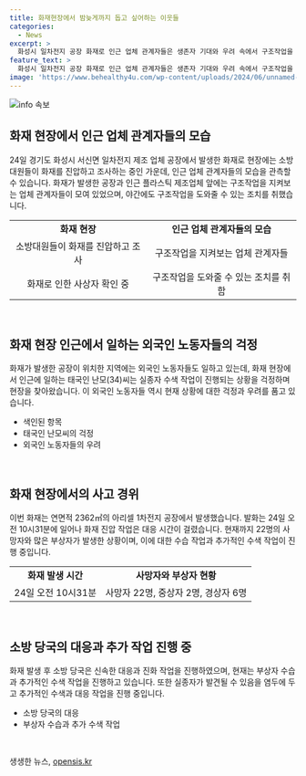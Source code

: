 ```yaml
---
title: 화재현장에서 밤늦게까지 돕고 싶어하는 이웃들
categories:
  - News
excerpt: >
  화성시 일차전지 공장 화재로 인근 업체 관계자들은 생존자 기대와 우려 속에서 구조작업을 관찰하고 있다. 화재현장과 건너편에 위치한 외국인 노동자들도 걱정하고 있다. 2362㎡ 면적의 공장에는 외국인 노동자들과 리튬 배터리가 많아 진화가 어려웠다. 24명 외국인 노동자 중 20명이 사망하고 2명이 중상, 6명이 경상을 입었다. 21명은 고립되어 모두 숨진 채 발견됐고 1명은 아직 연락이 닿지 않아 2차 수색이 진행 중이다.
feature_text: >
  화성시 일차전지 공장 화재로 인근 업체 관계자들은 생존자 기대와 우려 속에서 구조작업을 관찰하고 있다. 화재현장과 건너편에 위치한 외국인 노동자들도 걱정하고 있다. 2362㎡ 면적의 공장에는 외국인 노동자들과 리튬 배터리가 많아 진화가 어려웠다. 24명 외국인 노동자 중 20명이 사망하고 2명이 중상, 6명이 경상을 입었다. 21명은 고립되어 모두 숨진 채 발견됐고 1명은 아직 연락이 닿지 않아 2차 수색이 진행 중이다.
image: 'https://www.behealthy4u.com/wp-content/uploads/2024/06/unnamed-file.png'
---
```


<p><img src="https://www.behealthy4u.com/wp-content/uploads/2024/06/unnamed-file.png" alt="info 속보" /></p>

<h2 data-ke-size="size26">화재 현장에서 인근 업체 관계자들의 모습</h2>

<p data-ke-size="size16">24일 경기도 화성시 서신면 일차전지 제조 업체 공장에서 발생한 화재로 현장에는 소방대원들이 화재를 진압하고 조사하는 중인 가운데, 인근 업체 관계자들의 모습을 관측할 수 있습니다. 화재가 발생한 공장과 인근 플라스틱 제조업체 앞에는 구조작업을 지켜보는 업체 관계자들이 모여 있었으며, 야간에도 구조작업을 도와줄 수 있는 조치를 취했습니다.</p>

<table>
    <tr>
        <td style="text-align: center; height: 17px;"><b>화재 현장</b></td>
        <td style="text-align: center; height: 17px;"><b>인근 업체 관계자들의 모습</b></td>
    </tr>
    <tr>
        <td style="text-align: center; height: 17px;">소방대원들이 화재를 진압하고 조사</td>
        <td style="text-align: center; height: 17px;">구조작업을 지켜보는 업체 관계자들</td>
    </tr>
    <tr>
        <td style="text-align: center; height: 17px;">화재로 인한 사상자 확인 중</td>
        <td style="text-align: center; height: 17px;">구조작업을 도와줄 수 있는 조치를 취함</td>
    </tr>
</table>

<p data-ke-size="size16">&nbsp;</p>

<h2 data-ke-size="size26">화재 현장 인근에서 일하는 외국인 노동자들의 걱정</h2>

<p data-ke-size="size16">화재가 발생한 공장이 위치한 지역에는 외국인 노동자들도 일하고 있는데, 화재 현장에서 인근에 일하는 태국인 난모(34)씨는 실종자 수색 작업이 진행되는 상황을 걱정하며 현장을 찾아왔습니다. 이 외국인 노동자들 역시 현재 상황에 대한 걱정과 우려를 품고 있습니다.</p>

<ul>
    <li>색인된 항목</li>
    <li>태국인 난모씨의 걱정</li>
    <li>외국인 노동자들의 우려</li>
</ul>

<p data-ke-size="size16">&nbsp;</p>

<h2 data-ke-size="size26">화재 현장에서의 사고 경위</h2>

<p data-ke-size="size16">이번 화재는 연면적 2362㎡의 아리셀 1차전지 공장에서 발생했습니다. 발화는 24일 오전 10시31분에 일어나 화재 진압 작업은 대응 시간이 걸렸습니다. 현재까지 22명의 사망자와 많은 부상자가 발생한 상황이며, 이에 대한 수습 작업과 추가적인 수색 작업이 진행 중입니다.</p>

<table>
    <tr>
        <td style="text-align: center; height: 17px;"><b>화재 발생 시간</b></td>
        <td style="text-align: center; height: 17px;"><b>사망자와 부상자 현황</b></td>
    </tr>
    <tr>
        <td style="text-align: center; height: 17px;">24일 오전 10시31분</td>
        <td style="text-align: center; height: 17px;">사망자 22명, 중상자 2명, 경상자 6명</td>
    </tr>
</table>

<p data-ke-size="size16">&nbsp;</p>

<h2 data-ke-size="size26">소방 당국의 대응과 추가 작업 진행 중</h2>

<p data-ke-size="size16">화재 발생 후 소방 당국은 신속한 대응과 진화 작업을 진행하였으며, 현재는 부상자 수습과 추가적인 수색 작업을 진행하고 있습니다. 또한 실종자가 발견될 수 있음을 염두에 두고 추가적인 수색과 대응 작업을 진행 중입니다.</p>

<ul>
    <li>소방 당국의 대응</li>
    <li>부상자 수습과 추가 수색 작업</li>
</ul>

<p data-ke-size="size16">&nbsp;</p>
생생한 뉴스, <a href="https://opensis.kr" rel="dofollow">opensis.kr</a>


